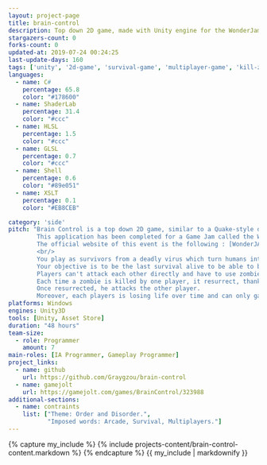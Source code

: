 ```yaml
---
layout: project-page
title: brain-control
description: Top down 2D game, made with Unity engine for the WonderJam 2018.
stargazers-count: 0
forks-count: 0
updated-at: 2019-07-24 00:24:25
last-update-days: 160
tags: ['unity', '2d-game', 'survival-game', 'multiplayer-game', 'kill-zombies', 'steering-behaviors']
languages: 
  - name: C#
    percentage: 65.8
    color: "#178600"
  - name: ShaderLab
    percentage: 31.4
    color: "#ccc"
  - name: HLSL
    percentage: 1.5
    color: "#ccc"
  - name: GLSL
    percentage: 0.7
    color: "#ccc"
  - name: Shell
    percentage: 0.6
    color: "#89e051"
  - name: XSLT
    percentage: 0.1
    color: "#EB8CEB"

category: 'side'
pitch: "Brain Control is a top down 2D game, similar to a Quake-style deathmatch.
        This application has been completed for a Game Jam called the WonderJAM organized by the Université du Québec &#224 Chicoutimi (UQAC).
        The official website of this event is the following : [WonderJAM Winter 2018](http://jam.aemi.ca/).
        <br/>
        You play as survivors from a deadly virus which turn humans into zombies.
        Your objective is to be the last survival alive to be able to build an army of zombies.
        Players can't attack each other directly and have to use zombies to do so.
        Each time a zombie is killed by one player, it resurrect, thanks to the bullets they used.
        Once resurrected, he attacks the other player.
        Moreover, each players is losing life over time and can only gain back some by killing standard zombies."
platforms: Windows
engines: Unity3D
tools: [Unity, Asset Store]
duration: "48 hours"
team-size:
  - role: Programmer
    amount: 7
main-roles: [IA Programmer, Gameplay Programmer]
project_links:
  - name: github
    url: https://github.com/Graygzou/brain-control
  - name: gamejolt
    url: https://gamejolt.com/games/BrainControl/323988
additional-sections:
  - name: contraints
    list: ["Theme: Order and Disorder.",
           "Imposed words: Arcade, Survival, Multiplayers."]
---
```

<!---
Gregoire Boiron <gregoire.boiron@gmail.com>
Copyright (c) 2018-2019 Gregoire Boiron  All Rights Reserved.
--->

{% capture my_include %}
{% include projects-content/brain-control-content.markdown %}
{% endcapture %}
{{ my_include | markdownify }}
